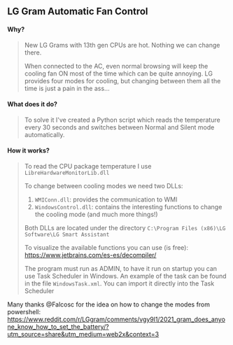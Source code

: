 ## LG Gram Automatic Fan Control

#### Why?
> New LG Grams with 13th gen CPUs are hot. Nothing we can change there.
> 
> When connected to the AC, even normal browsing will keep the cooling fan ON most of the time which can be quite annoying. LG provides four modes for cooling, but changing between them all the time is just a pain in the ass...

#### What does it do?
> To solve it I've created a Python script which reads the temperature every 30 seconds and switches between Normal and Silent mode automatically.

#### How it works?
> To read the CPU package temperature I use `LibreHardwareMonitorLib.dll`
>
> To change between cooling modes we need two DLLs:
> 1. `WMIConn.dll`: provides the communication to WMI
> 1. `WindowsControl.dll`: contains the interesting functions to change the cooling mode (and much more things!)
>
> Both DLLs are located under the directory `C:\Program Files (x86)\LG Software\LG Smart Assistant`
>
> To visualize the available functions you can use (is free): https://www.jetbrains.com/es-es/decompiler/
>
> The program must run as ADMIN, to have it run on startup you can use Task Scheduler in Windows. An example of the task can be found in the file `WindowsTask.xml`. You can import it directly into the Task Scheduler

Many thanks @Falcosc for the idea on how to change the modes from powershell: https://www.reddit.com/r/LGgram/comments/vgy9l1/2021_gram_does_anyone_know_how_to_set_the_battery/?utm_source=share&utm_medium=web2x&context=3